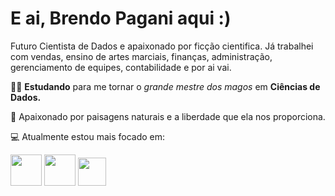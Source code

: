# E ai, Brendo Pagani aqui :)

Futuro Cientista de Dados e apaixonado por ficção cientifica. Já trabalhei com vendas, ensino de artes marciais, finanças, administração, gerenciamento de equipes, contabilidade e por ai vai.

🧙‍♂️ **Estudando** para me tornar o *grande mestre dos magos* em **Ciências de Dados.**

🍃 Apaixonado por paisagens naturais e a liberdade que ela nos proporciona.

💻 Atualmente estou mais focado em:

<img widht='50' height='50' src="https://cdn.jsdelivr.net/gh/devicons/devicon@latest/icons/python/python-original-wordmark.svg" />   <img widht='50' height='50' src="https://cdn.jsdelivr.net/gh/devicons/devicon@latest/icons/mysql/mysql-original-wordmark.svg" />              <img widht='45' height='45' src="https://cdn.jsdelivr.net/gh/devicons/devicon@latest/icons/jupyter/jupyter-original-wordmark.svg" />
          
